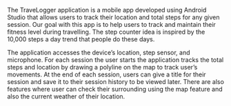 The TraveLogger application is a mobile app developed using Android Studio that allows users to 
track their location and total steps for any given session. Our goal with this app is to help 
users to track and maintain their fitness level during travelling. The step counter idea is 
inspired by the 10,000 steps a day trend that people do these days.

The application accesses the device’s location, step sensor, and microphone. For each session the 
user starts the application tracks the total steps and location by drawing a polyline on the map 
to track user’s movements. At the end of each session, users can give a title for their session 
and save it to their session history to be viewed later. There are also features where user can 
check their surrounding using the map feature and also the current weather of their location.
